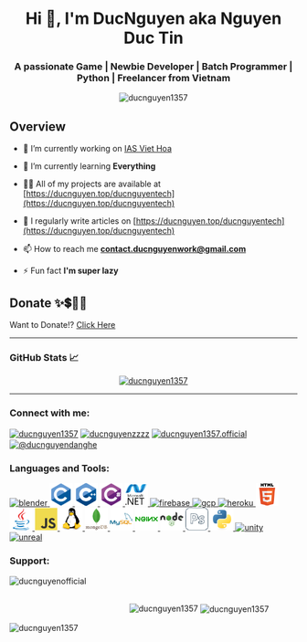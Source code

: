 <h1 align="center">Hi 👋, I'm DucNguyen aka Nguyen Duc Tin</h1>
<h3 align="center">A passionate Game | Newbie Developer | Batch Programmer | Python | Freelancer from Vietnam</h3>

<p align="center"> <img src="https://komarev.com/ghpvc/?username=ducnguyen1357&label=Profile%20views&color=0e75b6&style=flat" alt="ducnguyen1357" /> </p>

## Overview

- 🔭 I’m currently working on [IAS Viet Hoa](https://github.com/DucNguyen1357/IDM-Activation-Script-Viet-Hoa)

- 🌱 I’m currently learning **Everything**

- 👨‍💻 All of my projects are available at [https://ducnguyen.top/ducnguyentech](https://ducnguyen.top/ducnguyentech)

- 📝 I regularly write articles on [https://ducnguyen.top/ducnguyentech](https://ducnguyen.top/ducnguyentech)

- 📫 How to reach me **contact.ducnguyenwork@gmail.com**

- ⚡ Fun fact **I'm super lazy**

## Donate ✨💲🤝💖

Want to Donate!? [Click Here](https://ducnguyen1357.github.io/ducnguyen1357/DONATE)

------------------------------------------------------
<h3 align="left">GitHub Stats 📈</h3>
<p align="center"> <a href="https://github.com/ryo-ma/github-profile-trophy"><img src="https://github-profile-trophy.vercel.app/?username=ducnguyen1357" alt="ducnguyen1357" /></a> </p>

------------------------------------------------------
<h3 align="left">Connect with me:</h3>
<p align="left">
<a href="https://twitter.com/ducnguyen1357" target="blank"><img align="center" src="https://raw.githubusercontent.com/rahuldkjain/github-profile-readme-generator/master/src/images/icons/Social/twitter.svg" alt="ducnguyen1357" height="30" width="40" /></a>
<a href="https://fb.com/ducnguyenzzzz" target="blank"><img align="center" src="https://raw.githubusercontent.com/rahuldkjain/github-profile-readme-generator/master/src/images/icons/Social/facebook.svg" alt="ducnguyenzzzz" height="30" width="40" /></a>
<a href="https://instagram.com/ducnguyen1357.official" target="blank"><img align="center" src="https://raw.githubusercontent.com/rahuldkjain/github-profile-readme-generator/master/src/images/icons/Social/instagram.svg" alt="ducnguyen1357.official" height="30" width="40" /></a>
<a href="https://www.youtube.com/c/@ducnguyendanghe" target="blank"><img align="center" src="https://raw.githubusercontent.com/rahuldkjain/github-profile-readme-generator/master/src/images/icons/Social/youtube.svg" alt="@ducnguyendanghe" height="30" width="40" /></a>
</p>

<h3 align="left">Languages and Tools:</h3>
<p align="left"> <a href="https://www.blender.org/" target="_blank" rel="noreferrer"> <img src="https://download.blender.org/branding/community/blender_community_badge_white.svg" alt="blender" width="40" height="40"/> </a> <a href="https://www.cprogramming.com/" target="_blank" rel="noreferrer"> <img src="https://raw.githubusercontent.com/devicons/devicon/master/icons/c/c-original.svg" alt="c" width="40" height="40"/> </a> <a href="https://www.w3schools.com/cpp/" target="_blank" rel="noreferrer"> <img src="https://raw.githubusercontent.com/devicons/devicon/master/icons/cplusplus/cplusplus-original.svg" alt="cplusplus" width="40" height="40"/> </a> <a href="https://www.w3schools.com/cs/" target="_blank" rel="noreferrer"> <img src="https://raw.githubusercontent.com/devicons/devicon/master/icons/csharp/csharp-original.svg" alt="csharp" width="40" height="40"/> </a> <a href="https://dotnet.microsoft.com/" target="_blank" rel="noreferrer"> <img src="https://raw.githubusercontent.com/devicons/devicon/master/icons/dot-net/dot-net-original-wordmark.svg" alt="dotnet" width="40" height="40"/> </a> <a href="https://firebase.google.com/" target="_blank" rel="noreferrer"> <img src="https://www.vectorlogo.zone/logos/firebase/firebase-icon.svg" alt="firebase" width="40" height="40"/> </a> <a href="https://cloud.google.com" target="_blank" rel="noreferrer"> <img src="https://www.vectorlogo.zone/logos/google_cloud/google_cloud-icon.svg" alt="gcp" width="40" height="40"/> </a> <a href="https://heroku.com" target="_blank" rel="noreferrer"> <img src="https://www.vectorlogo.zone/logos/heroku/heroku-icon.svg" alt="heroku" width="40" height="40"/> </a> <a href="https://www.w3.org/html/" target="_blank" rel="noreferrer"> <img src="https://raw.githubusercontent.com/devicons/devicon/master/icons/html5/html5-original-wordmark.svg" alt="html5" width="40" height="40"/> </a> <a href="https://www.java.com" target="_blank" rel="noreferrer"> <img src="https://raw.githubusercontent.com/devicons/devicon/master/icons/java/java-original.svg" alt="java" width="40" height="40"/> </a> <a href="https://developer.mozilla.org/en-US/docs/Web/JavaScript" target="_blank" rel="noreferrer"> <img src="https://raw.githubusercontent.com/devicons/devicon/master/icons/javascript/javascript-original.svg" alt="javascript" width="40" height="40"/> </a> <a href="https://www.linux.org/" target="_blank" rel="noreferrer"> <img src="https://raw.githubusercontent.com/devicons/devicon/master/icons/linux/linux-original.svg" alt="linux" width="40" height="40"/> </a> <a href="https://www.mongodb.com/" target="_blank" rel="noreferrer"> <img src="https://raw.githubusercontent.com/devicons/devicon/master/icons/mongodb/mongodb-original-wordmark.svg" alt="mongodb" width="40" height="40"/> </a> <a href="https://www.mysql.com/" target="_blank" rel="noreferrer"> <img src="https://raw.githubusercontent.com/devicons/devicon/master/icons/mysql/mysql-original-wordmark.svg" alt="mysql" width="40" height="40"/> </a> <a href="https://www.nginx.com" target="_blank" rel="noreferrer"> <img src="https://raw.githubusercontent.com/devicons/devicon/master/icons/nginx/nginx-original.svg" alt="nginx" width="40" height="40"/> </a> <a href="https://nodejs.org" target="_blank" rel="noreferrer"> <img src="https://raw.githubusercontent.com/devicons/devicon/master/icons/nodejs/nodejs-original-wordmark.svg" alt="nodejs" width="40" height="40"/> </a> <a href="https://www.photoshop.com/en" target="_blank" rel="noreferrer"> <img src="https://raw.githubusercontent.com/devicons/devicon/master/icons/photoshop/photoshop-line.svg" alt="photoshop" width="40" height="40"/> </a> <a href="https://www.python.org" target="_blank" rel="noreferrer"> <img src="https://raw.githubusercontent.com/devicons/devicon/master/icons/python/python-original.svg" alt="python" width="40" height="40"/> </a> <a href="https://unity.com/" target="_blank" rel="noreferrer"> <img src="https://www.vectorlogo.zone/logos/unity3d/unity3d-icon.svg" alt="unity" width="40" height="40"/> </a> <a href="https://unrealengine.com/" target="_blank" rel="noreferrer"> <img src="https://raw.githubusercontent.com/kenangundogan/fontisto/036b7eca71aab1bef8e6a0518f7329f13ed62f6b/icons/svg/brand/unreal-engine.svg" alt="unreal" width="40" height="40"/> </a> </p>

<h3 align="left">Support:</h3>
<p><a href="https://ko-fi.com/ducnguyenofficial"> <img align="left" src="https://cdn.ko-fi.com/cdn/kofi3.png?v=3" height="50" width="210" alt="ducnguyenofficial" /></a></p><br><br>

<p><img align="left" src="https://github-readme-stats.vercel.app/api/top-langs?username=ducnguyen1357&show_icons=true&locale=en&layout=compact" alt="ducnguyen1357" /></p>

<p>&nbsp;<img align="center" src="https://github-readme-stats.vercel.app/api?username=ducnguyen1357&show_icons=true&locale=en" alt="ducnguyen1357" /></p>

<p><img align="center" src="https://github-readme-streak-stats.herokuapp.com/?user=ducnguyen1357&" alt="ducnguyen1357" /></p>
